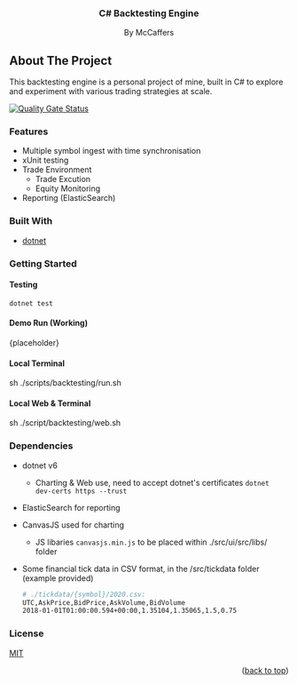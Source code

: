 <div align="center">
<h3 align="center">C# Backtesting Engine</h3>
  <p align="center">
    By McCaffers
  </p>
</div>

<!-- ABOUT THE PROJECT -->

## About The Project

This backtesting engine is a personal project of mine, built in C# to explore and experiment with various trading strategies at scale.

[![Quality Gate Status](https://sonarcloud.io/api/project_badges/measure?project=mccaffers_backtesting-engine&metric=alert_status)](https://sonarcloud.io/summary/overall?id=mccaffers_backtesting-engine)

### Features
* Multiple symbol ingest with time synchronisation
* xUnit testing 
* Trade Environment
    * Trade Excution
    * Equity Monitoring
* Reporting (ElasticSearch)

### Built With

* [dotnet](https://dotnet.com)

<!-- GETTING STARTED -->
### Getting Started

#### Testing
`dotnet test`

#### Demo Run (Working)
{placeholder}

#### Local Terminal
sh ./scripts/backtesting/run.sh

#### Local Web & Terminal
sh ./script/backtesting/web.sh

### Dependencies

* dotnet v6
  * Charting & Web use, need to accept dotnet's certificates `dotnet dev-certs https --trust`
* ElasticSearch for reporting
* CanvasJS used for charting
  * JS libaries `canvasjs.min.js` to be placed within ./src/ui/src/libs/ folder
* Some financial tick data in CSV format, in the /src/tickdata folder (example provided)

    ```bash
    # ./tickdata/{symbol}/2020.csv:
    UTC,AskPrice,BidPrice,AskVolume,BidVolume
    2018-01-01T01:00:00.594+00:00,1.35104,1.35065,1.5,0.75
    ```

### License
[MIT](https://choosealicense.com/licenses/mit/)

<p align="right">(<a href="#top">back to top</a>)</p>
